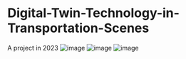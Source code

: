 # Digital-Twin-Technology-in-Transportation-Scenes
A project in 2023
![image](https://github.com/zyjlydia/Digital-Twin-Technology-in-Transportation-Scenes/assets/78255201/3bbd8d1e-25a6-4563-8186-7946f40b37f3)
![image](https://github.com/zyjlydia/Digital-Twin-Technology-in-Transportation-Scenes/assets/78255201/25a8409c-5a38-47a8-9ec0-5a07a0301ada)
![image](https://github.com/zyjlydia/Digital-Twin-Technology-in-Transportation-Scenes/assets/78255201/18f67c0e-e8a9-4f80-8eb0-0e1a1747925b)
